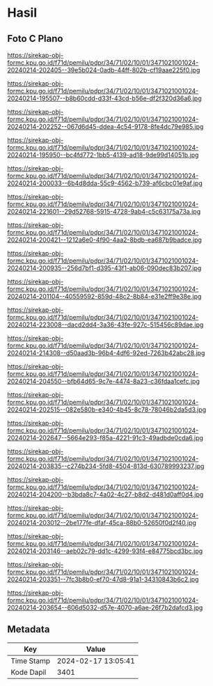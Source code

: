 # Hasil

## Foto C Plano

https://sirekap-obj-formc.kpu.go.id/f71d/pemilu/pdpr/34/71/02/10/01/3471021001024-20240214-202405--39e5b024-0adb-44ff-802b-cf19aae225f0.jpg

https://sirekap-obj-formc.kpu.go.id/f71d/pemilu/pdpr/34/71/02/10/01/3471021001024-20240214-195507--b8b60cdd-d33f-43cd-b56e-df2f320d36a6.jpg

https://sirekap-obj-formc.kpu.go.id/f71d/pemilu/pdpr/34/71/02/10/01/3471021001024-20240214-202252--067d6d45-ddea-4c54-9178-8fe4dc79e985.jpg

https://sirekap-obj-formc.kpu.go.id/f71d/pemilu/pdpr/34/71/02/10/01/3471021001024-20240214-195950--bc4fd772-1bb5-4139-ad18-9de99d14051b.jpg

https://sirekap-obj-formc.kpu.go.id/f71d/pemilu/pdpr/34/71/02/10/01/3471021001024-20240214-200033--6b4d8dda-55c9-4562-b739-af6cbc01e9af.jpg

https://sirekap-obj-formc.kpu.go.id/f71d/pemilu/pdpr/34/71/02/10/01/3471021001024-20240214-221601--29d52768-5915-4728-9ab4-c5c63175a73a.jpg

https://sirekap-obj-formc.kpu.go.id/f71d/pemilu/pdpr/34/71/02/10/01/3471021001024-20240214-200421--1212a6e0-4f90-4aa2-8bdb-ea687b9badce.jpg

https://sirekap-obj-formc.kpu.go.id/f71d/pemilu/pdpr/34/71/02/10/01/3471021001024-20240214-200935--256d7bf1-d395-43f1-ab06-090dec83b207.jpg

https://sirekap-obj-formc.kpu.go.id/f71d/pemilu/pdpr/34/71/02/10/01/3471021001024-20240214-201104--40559592-859d-48c2-8b84-e31e2ff9e38e.jpg

https://sirekap-obj-formc.kpu.go.id/f71d/pemilu/pdpr/34/71/02/10/01/3471021001024-20240214-223008--dacd2dd4-3a36-43fe-927c-515456c89dae.jpg

https://sirekap-obj-formc.kpu.go.id/f71d/pemilu/pdpr/34/71/02/10/01/3471021001024-20240214-214308--d50aad3b-96b4-4df6-92ed-7263b42abc28.jpg

https://sirekap-obj-formc.kpu.go.id/f71d/pemilu/pdpr/34/71/02/10/01/3471021001024-20240214-204550--bfb64d65-9c7e-4474-8a23-c36fdaa1cefc.jpg

https://sirekap-obj-formc.kpu.go.id/f71d/pemilu/pdpr/34/71/02/10/01/3471021001024-20240214-202515--082e580b-e340-4b45-8c78-78046b2da5d3.jpg

https://sirekap-obj-formc.kpu.go.id/f71d/pemilu/pdpr/34/71/02/10/01/3471021001024-20240214-202647--5664e293-f85a-4221-91c3-49adbde0cda6.jpg

https://sirekap-obj-formc.kpu.go.id/f71d/pemilu/pdpr/34/71/02/10/01/3471021001024-20240214-203835--c274b234-5fd8-4504-813d-630789993237.jpg

https://sirekap-obj-formc.kpu.go.id/f71d/pemilu/pdpr/34/71/02/10/01/3471021001024-20240214-204200--b3bda8c7-4a02-4c27-b8d2-d481d0aff0d4.jpg

https://sirekap-obj-formc.kpu.go.id/f71d/pemilu/pdpr/34/71/02/10/01/3471021001024-20240214-203012--2be177fe-dfaf-45ca-88b0-52650f0d2f40.jpg

https://sirekap-obj-formc.kpu.go.id/f71d/pemilu/pdpr/34/71/02/10/01/3471021001024-20240214-203146--aeb02c79-dd1c-4299-93f4-e84775bcd3bc.jpg

https://sirekap-obj-formc.kpu.go.id/f71d/pemilu/pdpr/34/71/02/10/01/3471021001024-20240214-203351--7fc3b8b0-ef70-47d8-91a1-34310843b6c2.jpg

https://sirekap-obj-formc.kpu.go.id/f71d/pemilu/pdpr/34/71/02/10/01/3471021001024-20240214-203654--606d5032-d57e-4070-a6ae-26f7b2dafcd3.jpg


## Metadata

| Key        | Value               |
| ---------- | ------------------- |
| Time Stamp | 2024-02-17 13:05:41 |
| Kode Dapil | 3401                |



